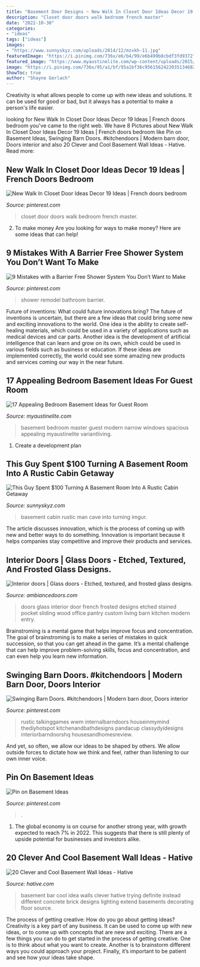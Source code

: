 ```yaml
---
title: "Basement Door Designs ~ New Walk In Closet Door Ideas Decor 19 Ideas"
description: "Closet door doors walk bedroom french master"
date: "2022-10-30"
categories:
- "ideas"
tags: ["ideas"]
images:
- "https://www.sunnyskyz.com/uploads/2014/12/mzxkh-11.jpg"
featuredImage: "https://i.pinimg.com/736x/e6/b4/99/e6b499b8cbdf3fd9372f45734ef835e3.jpg"
featured_image: "https://www.myaustinelite.com/wp-content/uploads/2015/02/spacious-bedroom-basement-ideas.jpg"
image: "https://i.pinimg.com/736x/95/a1/bf/95a1bf36c9561562422035134682d9cf.jpg"
ShowToc: true
author: "Shayne Gerlach"
---
```



Creativity is what allows people to come up with new ideas and solutions. It can be used for good or bad, but it always has a potential to make a person's life easier.

	

		
looking for New Walk In Closet Door Ideas Decor 19 Ideas | French doors bedroom you've came to the right web. We have 8 Pictures about New Walk In Closet Door Ideas Decor 19 Ideas | French doors bedroom like Pin on Basement Ideas, Swinging Barn Doors. #kitchendoors | Modern barn door, Doors interior and also 20 Clever and Cool Basement Wall Ideas - Hative. Read more:
		
    
## New Walk In Closet Door Ideas Decor 19 Ideas | French Doors Bedroom

<img loading=lazy src="https://i.pinimg.com/736x/ed/6e/be/ed6ebef2fdbf6a5a174a6905db4a8674.jpg" onerror="this.onerror=null;this.src='https://tse2.mm.bing.net/th?id=OIP.WpcYfdcO_1ft7hWIVJSK-AAAAA&amp;pid=15.1';" alt="New Walk In Closet Door Ideas Decor 19 Ideas | French doors bedroom">

_Source: pinterest.com_

>closet door doors walk bedroom french master. 

	

2. To make money
Are you looking for ways to make money? Here are some ideas that can help!

    
## 9 Mistakes With A Barrier Free Shower System You Don’t Want To Make

<img loading=lazy src="https://i.pinimg.com/736x/e6/b4/99/e6b499b8cbdf3fd9372f45734ef835e3.jpg" onerror="this.onerror=null;this.src='https://tse4.mm.bing.net/th?id=OIP.gXJo_K-pjH7To4dFMStIZQHaLG&amp;pid=15.1';" alt="9 Mistakes with a Barrier Free Shower System You Don’t Want to Make">

_Source: pinterest.com_

>shower remodel bathroom barrier. 

	

Future of inventions: What could future innovations bring?
The future of inventions is uncertain, but there are a few ideas that could bring some new and exciting innovations to the world. One idea is the ability to create self-healing materials, which could be used in a variety of applications such as medical devices and car parts. Another idea is the development of artificial intelligence that can learn and grow on its own, which could be used in various fields such as business or education. If these ideas are implemented correctly, the world could see some amazing new products and services coming our way in the near future.

    
## 17 Appealing Bedroom Basement Ideas For Guest Room

<img loading=lazy src="https://www.myaustinelite.com/wp-content/uploads/2015/02/spacious-bedroom-basement-ideas.jpg" onerror="this.onerror=null;this.src='https://tse1.mm.bing.net/th?id=OIP.O8RfDSdokZlJhJfGliD4EAHaFj&amp;pid=15.1';" alt="17 Appealing Bedroom Basement Ideas for Guest Room">

_Source: myaustinelite.com_

>basement bedroom master guest modern narrow windows spacious appealing myaustinelite variantliving. 

	

1. Create a development plan 

    
## This Guy Spent $100 Turning A Basement Room Into A Rustic Cabin Getaway

<img loading=lazy src="https://www.sunnyskyz.com/uploads/2014/12/mzxkh-11.jpg" onerror="this.onerror=null;this.src='https://tse1.mm.bing.net/th?id=OIP._GUGGLuIb3UvcNJw7shb6wHaJ4&amp;pid=15.1';" alt="This Guy Spent $100 Turning A Basement Room Into A Rustic Cabin Getaway">

_Source: sunnyskyz.com_

>basement cabin rustic man cave into turning imgur. 

	

The article discusses innovation, which is the process of coming up with new and better ways to do something. Innovation is important because it helps companies stay competitive and improve their products and services.

    
## Interior Doors | Glass Doors - Etched, Textured, And Frosted Glass Designs.

<img loading=lazy src="http://www.ambiancedoors.com/images/SpecialOrder/VerRS.jpg" onerror="this.onerror=null;this.src='https://tse3.mm.bing.net/th?id=OIP.gEZEs_cAzwtMVJCTaS-XKgHaKV&amp;pid=15.1';" alt="Interior doors | Glass doors - Etched, textured, and frosted glass designs.">

_Source: ambiancedoors.com_

>doors glass interior door french frosted designs etched stained pocket sliding wood office pantry custom living barn kitchen modern entry. 

	

Brainstroming is a mental game that helps improve focus and concentration. The goal of brainstroming is to make a series of mistakes in quick succession, so that you can get ahead in the game. It’s a mental challenge that can help improve problem-solving skills, focus and concentration, and can even help you learn new information.

    
## Swinging Barn Doors. #kitchendoors | Modern Barn Door, Doors Interior

<img loading=lazy src="https://i.pinimg.com/736x/95/a1/bf/95a1bf36c9561562422035134682d9cf.jpg" onerror="this.onerror=null;this.src='https://tse1.mm.bing.net/th?id=OIP.bqd1Shgz-8tB_Mpc9MyyzgHaJ3&amp;pid=15.1';" alt="Swinging Barn Doors. #kitchendoors | Modern barn door, Doors interior">

_Source: pinterest.com_

>rustic talkinggames wwm internalbarndoors houseinmymind thediyhotspot kitchenandbathdesigns pandacup classydyidesigns interiorbarndoorshq housesandhomesreview. 

	

And yet, so often, we allow our ideas to be shaped by others. We allow outside forces to dictate how we think and feel, rather than listening to our own inner voice.

    
## Pin On Basement Ideas

<img loading=lazy src="https://i.pinimg.com/736x/47/75/5e/47755e2a749d8a092f80ceb1534a19f6.jpg" onerror="this.onerror=null;this.src='https://tse4.mm.bing.net/th?id=OIP.rrx7s_L63df5Y2nBhIdfRAHaJ4&amp;pid=15.1';" alt="Pin on Basement Ideas">

_Source: pinterest.com_

>. 

	

1. The global economy is on course for another strong year, with growth expected to reach 7% in 2022. This suggests that there is still plenty of upside potential for businesses and investors alike.

    
## 20 Clever And Cool Basement Wall Ideas - Hative

<img loading=lazy src="https://hative.com/wp-content/uploads/2014/05/basement-wall-ideas/4-basement-bar-wall-idea.jpg" onerror="this.onerror=null;this.src='https://tse2.mm.bing.net/th?id=OIP.VrK1x4OanKNsJ2TRbGXaCgHaE8&amp;pid=15.1';" alt="20 Clever and Cool Basement Wall Ideas - Hative">

_Source: hative.com_

>basement bar cool idea walls clever hative trying definite instead different concrete brick designs lighting extend basements decorating floor source. 

	

The process of getting creative: How do you go about getting ideas?
Creativity is a key part of any business. It can be used to come up with new ideas, or to come up with concepts that are new and exciting. There are a few things you can do to get started in the process of getting creative. One is to think about what you want to create. Another is to brainstorm different ways you could approach your project. Finally, it’s important to be patient and see how your ideas take shape.

